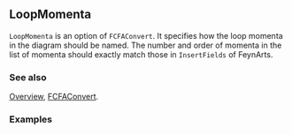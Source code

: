 ## LoopMomenta

`LoopMomenta` is an option of `FCFAConvert`. It specifies how the loop momenta in the diagram should be named. The number and order of momenta in the list of momenta should exactly match those in `InsertFields` of FeynArts.

### See also

[Overview](Extra/FeynCalc.md), [FCFAConvert](FCFAConvert.md).

### Examples
